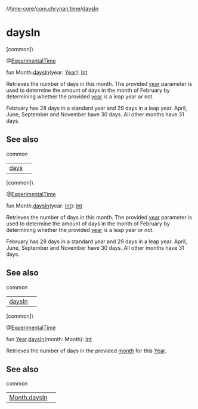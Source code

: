 //[time-core](../../index.md)/[com.chrynan.time](index.md)/[daysIn](days-in.md)

# daysIn

[common]\

@[ExperimentalTime](https://kotlinlang.org/api/latest/jvm/stdlib/kotlin.time/-experimental-time/index.html)

fun Month.[daysIn](days-in.md)(year: [Year](-year/index.md)): [Int](https://kotlinlang.org/api/latest/jvm/stdlib/kotlin/-int/index.html)

Retrieves the number of days in this month. The provided [year](days-in.md) parameter is used to determine the amount of days in the month of February by determining whether the provided [year](days-in.md) is a leap year or not.

February has 28 days in a standard year and 29 days in a leap year. April, June, September and November have 30 days. All other months have 31 days.

## See also

common

| | |
|---|---|
| [days](days.md) |  |

[common]\

@[ExperimentalTime](https://kotlinlang.org/api/latest/jvm/stdlib/kotlin.time/-experimental-time/index.html)

fun Month.[daysIn](days-in.md)(year: [Int](https://kotlinlang.org/api/latest/jvm/stdlib/kotlin/-int/index.html)): [Int](https://kotlinlang.org/api/latest/jvm/stdlib/kotlin/-int/index.html)

Retrieves the number of days in this month. The provided [year](days-in.md) parameter is used to determine the amount of days in the month of February by determining whether the provided [year](days-in.md) is a leap year or not.

February has 28 days in a standard year and 29 days in a leap year. April, June, September and November have 30 days. All other months have 31 days.

## See also

common

| | |
|---|---|
| [daysIn](days-in.md) |  |

[common]\

@[ExperimentalTime](https://kotlinlang.org/api/latest/jvm/stdlib/kotlin.time/-experimental-time/index.html)

fun [Year](-year/index.md).[daysIn](days-in.md)(month: Month): [Int](https://kotlinlang.org/api/latest/jvm/stdlib/kotlin/-int/index.html)

Retrieves the number of days in the provided [month](days-in.md) for this [Year](-year/index.md).

## See also

common

| | |
|---|---|
| [Month.daysIn](days-in.md) |  |
